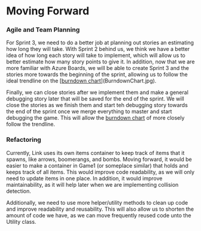 # Moving Forward
### Agile and Team Planning
For Sprint 3, we need to do a better job at planning out stories an estimating how long they will take. With Sprint 2 behind us, we think we have a better idea of how long each story will take to implement, which will allow us to better estimate how many story points to give it. In addition, now that we are more familiar with Azure Boards, we will be able to create Sprint 3 and the stories more towards the beginning of the sprint, allowing us to follow the ideal trendline on the [[burndown chart](BurndownChart.jpg)](BurndownChart.jpg).

Finally, we can close stories after we implement them and make a general debugging story later that will be saved for the end of the sprint. We will close the stories as we finish them and start teh debugging story towards the end of the sprint once we merge everything to master and start debugging the game. This will allow the [burndown chart](BurndownChart.jpg) of more closely follow the trendline.

### Refactoring
Currently, Link uses its own items container to keep track of items that it spawns, like arrows, boomerangs, and bombs. Moving forward, it would be easier to make a container in Game1 (or someplace similar) that holds and keeps track of all items. This would improve code readability, as we will only need to update items in one place. In addition, it would improve maintainability, as it will help later when we are implementing collision detection.

Additionally, we need to use more helper/utility methods to clean up code and improve readability and reusability. This will also allow us to shorten the amount of code we have, as we can move frequently reused code unto the Utility class.